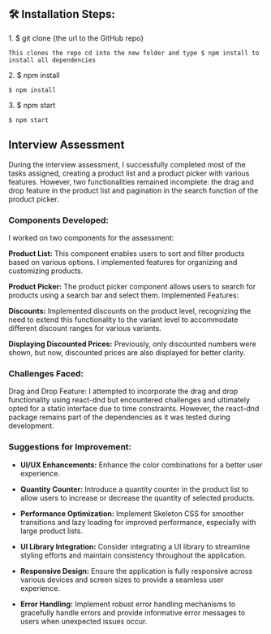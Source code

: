 <h2>🛠️ Installation Steps:</h2>

<p>1. $ git clone {the url to the GitHub repo}</p>

```
This clones the repo cd into the new folder and type $ npm install to install all dependencies
```

<p>2. $ npm install</p>

```
$ npm install
```

<p>3. $ npm start</p>

```
$ npm start
```

<h2>Interview Assessment</h2>
During the interview assessment, I successfully completed most of the tasks assigned, creating a product list and a product picker with various features. However, two functionalities remained incomplete: the drag and drop feature in the product list and pagination in the search function of the product picker.

<h3>Components Developed:</h3>
I worked on two components for the assessment:

<b>Product List:</b> This component enables users to sort and filter products based on various options. I implemented features for organizing and customizing products.

<b>Product Picker:</b> The product picker component allows users to search for products using a search bar and select them.
Implemented Features:

<b>Discounts:</b> Implemented discounts on the product level, recognizing the need to extend this functionality to the variant level to accommodate different discount ranges for various variants.

<b>Displaying Discounted Prices:</b> Previously, only discounted numbers were shown, but now, discounted prices are also displayed for better clarity.

<h3>Challenges Faced:</h3>
Drag and Drop Feature: I attempted to incorporate the drag and drop functionality using react-dnd but encountered challenges and ultimately opted for a static interface due to time constraints. However, the react-dnd package remains part of the dependencies as it was tested during development.

<h3>Suggestions for Improvement:</h3>

- <b>UI/UX Enhancements:</b> Enhance the color combinations for a better user experience.

- <b>Quantity Counter:</b> Introduce a quantity counter in the product list to allow users to increase or decrease the quantity of selected products.
  
- <b>Performance Optimization:</b> Implement Skeleton CSS for smoother transitions and lazy loading for improved performance, especially with large product lists.
  
- <b>UI Library Integration:</b> Consider integrating a UI library to streamline styling efforts and maintain consistency throughout the application.
  
- <b>Responsive Design:</b> Ensure the application is fully responsive across various devices and screen sizes to provide a seamless user experience.
  
- <b>Error Handling:</b> Implement robust error handling mechanisms to gracefully handle errors and provide informative error messages to users when unexpected issues occur.
